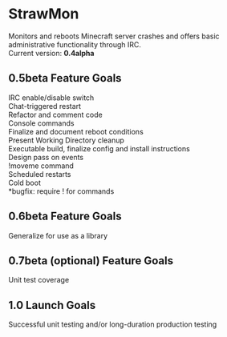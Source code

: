 StrawMon
========

Monitors and reboots Minecraft server crashes and offers basic administrative functionality through IRC.  
Current version: **0.4alpha**

0.5beta Feature Goals
---------------------

IRC enable/disable switch  
Chat-triggered restart  
Refactor and comment code  
Console commands  
Finalize and document reboot conditions  
Present Working Directory cleanup  
Executable build, finalize config and install instructions  
Design pass on events  
!moveme command  
Scheduled restarts  
Cold boot  
*bugfix: require ! for commands  

0.6beta Feature Goals
---------------------

Generalize for use as a library  

0.7beta (optional) Feature Goals
--------------------------------

Unit test coverage  

1.0 Launch Goals
----------------

Successful unit testing and/or long-duration production testing
